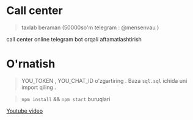 # Call center 

> taxlab beraman (50000so'm telegram : @mensenvau ) 

call center online telegram bot orqali  aftamatlashtirish 



# O'rnatish  

> YOU_TOKEN  , YOU_CHAT_ID  o'zgartiring  . 
> Baza ```sql.sql``` ichida  uni import qiling .

> `npm install`  &&  `npm start` buruqlari 



[Youtube video ](https://www.youtube.com/watch?v=0rgBR6gpKHw&list=PLXqNf4OGRcbYPJUnRvT55qohfC---efJk "Youtube video ")


